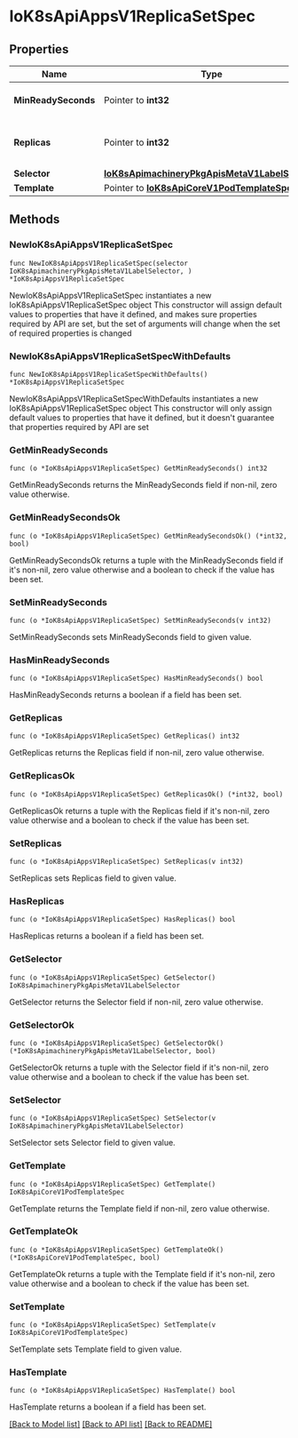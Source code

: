 # IoK8sApiAppsV1ReplicaSetSpec

## Properties

Name | Type | Description | Notes
------------ | ------------- | ------------- | -------------
**MinReadySeconds** | Pointer to **int32** | Minimum number of seconds for which a newly created pod should be ready without any of its container crashing, for it to be considered available. Defaults to 0 (pod will be considered available as soon as it is ready) | [optional] 
**Replicas** | Pointer to **int32** | Replicas is the number of desired replicas. This is a pointer to distinguish between explicit zero and unspecified. Defaults to 1. More info: https://kubernetes.io/docs/concepts/workloads/controllers/replicationcontroller/#what-is-a-replicationcontroller | [optional] 
**Selector** | [**IoK8sApimachineryPkgApisMetaV1LabelSelector**](IoK8sApimachineryPkgApisMetaV1LabelSelector.md) |  | 
**Template** | Pointer to [**IoK8sApiCoreV1PodTemplateSpec**](IoK8sApiCoreV1PodTemplateSpec.md) |  | [optional] 

## Methods

### NewIoK8sApiAppsV1ReplicaSetSpec

`func NewIoK8sApiAppsV1ReplicaSetSpec(selector IoK8sApimachineryPkgApisMetaV1LabelSelector, ) *IoK8sApiAppsV1ReplicaSetSpec`

NewIoK8sApiAppsV1ReplicaSetSpec instantiates a new IoK8sApiAppsV1ReplicaSetSpec object
This constructor will assign default values to properties that have it defined,
and makes sure properties required by API are set, but the set of arguments
will change when the set of required properties is changed

### NewIoK8sApiAppsV1ReplicaSetSpecWithDefaults

`func NewIoK8sApiAppsV1ReplicaSetSpecWithDefaults() *IoK8sApiAppsV1ReplicaSetSpec`

NewIoK8sApiAppsV1ReplicaSetSpecWithDefaults instantiates a new IoK8sApiAppsV1ReplicaSetSpec object
This constructor will only assign default values to properties that have it defined,
but it doesn't guarantee that properties required by API are set

### GetMinReadySeconds

`func (o *IoK8sApiAppsV1ReplicaSetSpec) GetMinReadySeconds() int32`

GetMinReadySeconds returns the MinReadySeconds field if non-nil, zero value otherwise.

### GetMinReadySecondsOk

`func (o *IoK8sApiAppsV1ReplicaSetSpec) GetMinReadySecondsOk() (*int32, bool)`

GetMinReadySecondsOk returns a tuple with the MinReadySeconds field if it's non-nil, zero value otherwise
and a boolean to check if the value has been set.

### SetMinReadySeconds

`func (o *IoK8sApiAppsV1ReplicaSetSpec) SetMinReadySeconds(v int32)`

SetMinReadySeconds sets MinReadySeconds field to given value.

### HasMinReadySeconds

`func (o *IoK8sApiAppsV1ReplicaSetSpec) HasMinReadySeconds() bool`

HasMinReadySeconds returns a boolean if a field has been set.

### GetReplicas

`func (o *IoK8sApiAppsV1ReplicaSetSpec) GetReplicas() int32`

GetReplicas returns the Replicas field if non-nil, zero value otherwise.

### GetReplicasOk

`func (o *IoK8sApiAppsV1ReplicaSetSpec) GetReplicasOk() (*int32, bool)`

GetReplicasOk returns a tuple with the Replicas field if it's non-nil, zero value otherwise
and a boolean to check if the value has been set.

### SetReplicas

`func (o *IoK8sApiAppsV1ReplicaSetSpec) SetReplicas(v int32)`

SetReplicas sets Replicas field to given value.

### HasReplicas

`func (o *IoK8sApiAppsV1ReplicaSetSpec) HasReplicas() bool`

HasReplicas returns a boolean if a field has been set.

### GetSelector

`func (o *IoK8sApiAppsV1ReplicaSetSpec) GetSelector() IoK8sApimachineryPkgApisMetaV1LabelSelector`

GetSelector returns the Selector field if non-nil, zero value otherwise.

### GetSelectorOk

`func (o *IoK8sApiAppsV1ReplicaSetSpec) GetSelectorOk() (*IoK8sApimachineryPkgApisMetaV1LabelSelector, bool)`

GetSelectorOk returns a tuple with the Selector field if it's non-nil, zero value otherwise
and a boolean to check if the value has been set.

### SetSelector

`func (o *IoK8sApiAppsV1ReplicaSetSpec) SetSelector(v IoK8sApimachineryPkgApisMetaV1LabelSelector)`

SetSelector sets Selector field to given value.


### GetTemplate

`func (o *IoK8sApiAppsV1ReplicaSetSpec) GetTemplate() IoK8sApiCoreV1PodTemplateSpec`

GetTemplate returns the Template field if non-nil, zero value otherwise.

### GetTemplateOk

`func (o *IoK8sApiAppsV1ReplicaSetSpec) GetTemplateOk() (*IoK8sApiCoreV1PodTemplateSpec, bool)`

GetTemplateOk returns a tuple with the Template field if it's non-nil, zero value otherwise
and a boolean to check if the value has been set.

### SetTemplate

`func (o *IoK8sApiAppsV1ReplicaSetSpec) SetTemplate(v IoK8sApiCoreV1PodTemplateSpec)`

SetTemplate sets Template field to given value.

### HasTemplate

`func (o *IoK8sApiAppsV1ReplicaSetSpec) HasTemplate() bool`

HasTemplate returns a boolean if a field has been set.


[[Back to Model list]](../README.md#documentation-for-models) [[Back to API list]](../README.md#documentation-for-api-endpoints) [[Back to README]](../README.md)


